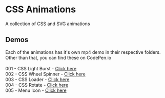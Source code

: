 # CSS Animations
A collection of CSS and SVG animations

## Demos
Each of the animations has it's own mp4 demo in their respective folders. Other than that, you can find these on CodePen.io<br><br>
001 - CSS Light Burst - [Click here](https://codepen.io/mpsinghk/full/JBVQbp/)<br>
002 - CSS Wheel Spinner - [Click here](https://codepen.io/mpsinghk/full/mGyvMg/)<br>
003 - CSS Loader - [Click here](https://codepen.io/mpsinghk/full/WgvKeG/)<br>
004 - CSS Rotate - [Click here](https://codepen.io/mpsinghk/full/bxeJBE/)<br>
005 - Menu Icon - [Click here](https://codepen.io/mpsinghk/full/GXqjrR/)<br>
